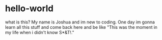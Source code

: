 # hello-world
what is this?
My name is Joshua and im new to coding. One day im gonna learn all this stuff and come back here and be like "This was the moment in my life when i didn't know S*&T!."
